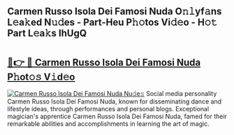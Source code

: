 ## Carmen Russo Isola Dei Famosi Nuda O𝚗𝚕yf𝚊ns L𝚎a𝚔ed N𝚞𝚍es - Part-Heu P𝚑𝚘tos Vi𝚍𝚎o - H𝚘𝚝 Part L𝚎a𝚔s IhUgQ

# <h2><a href="http://kf1be7.oniu.top/?m=Carmen+Russo+Isola+Dei+Famosi+Nuda">🔗👉 🔴 Carmen Russo Isola Dei Famosi Nuda P𝚑ot𝚘𝚜 V𝚒d𝚎o</a></h2>

[![Carmen Russo Isola Dei Famosi Nuda Nu𝚍e𝚜](https://i.imgur.com/0qMVB7G.gif)](http://kf1be7.oniu.top/?m=Carmen+Russo+Isola+Dei+Famosi+Nuda)
Social media personality Carmen Russo Isola Dei Famosi Nuda, known for disseminating dance and lifestyle ideas, through performances and personal blogs. Exceptional magician's apprentice Carmen Russo Isola Dei Famosi Nuda, famed for their remarkable abilities and accomplishments in learning the art of magic.  
